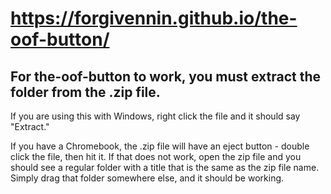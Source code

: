 # https://forgivennin.github.io/the-oof-button/
For the-oof-button to work, you must extract the folder from the .zip file.
-

If you are using this with Windows, right click the file and it should say "Extract."

If you have a Chromebook, the .zip file will have an eject button - double click the file, then hit it. 
If that does not work, open the zip file and you should see a regular folder with a title that is the same as the zip file name. Simply drag that folder somewhere else, and it should be working.
